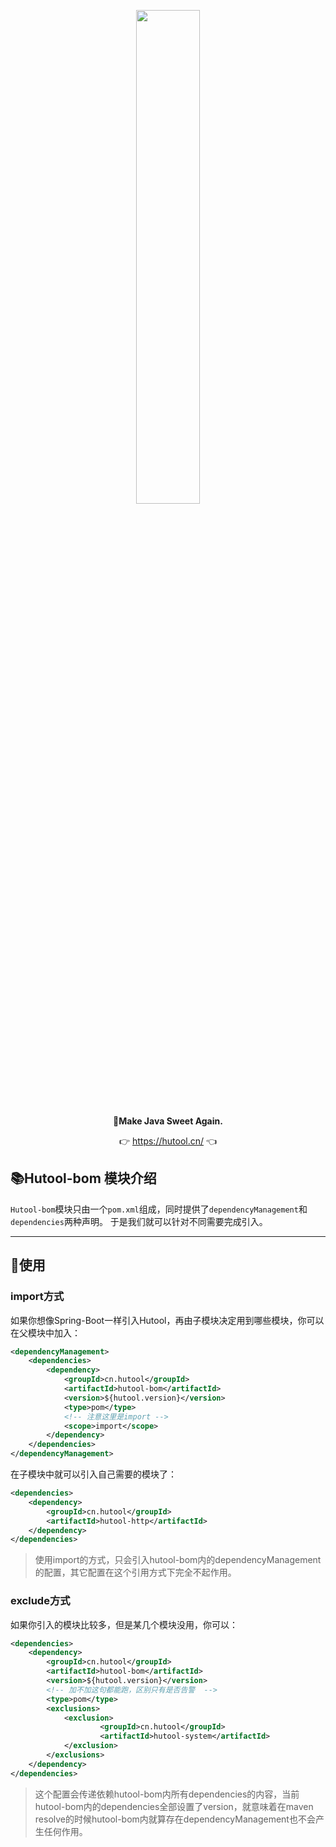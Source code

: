 <p align="center">
	<a href="https://hutool.cn/"><img src="https://plus.hutool.cn/images/hutool.svg" width="45%"></a>
</p>
<p align="center">
	<strong>🍬Make Java Sweet Again.</strong>
</p>
<p align="center">
	👉 <a href="https://hutool.cn">https://hutool.cn/</a> 👈
</p>

## 📚Hutool-bom 模块介绍

`Hutool-bom`模块只由一个`pom.xml`组成，同时提供了`dependencyManagement`和`dependencies`两种声明。
于是我们就可以针对不同需要完成引入。

-------------------------------------------------------------------------------

## 🍒使用

### import方式

如果你想像Spring-Boot一样引入Hutool，再由子模块决定用到哪些模块，你可以在父模块中加入：

```xml
<dependencyManagement>
    <dependencies>
        <dependency>
            <groupId>cn.hutool</groupId>
            <artifactId>hutool-bom</artifactId>
            <version>${hutool.version}</version>
            <type>pom</type>
            <!-- 注意这里是import -->
            <scope>import</scope>
        </dependency>
    </dependencies>
</dependencyManagement>
```

在子模块中就可以引入自己需要的模块了：

```xml
<dependencies>
    <dependency>
        <groupId>cn.hutool</groupId>
        <artifactId>hutool-http</artifactId>
    </dependency>
</dependencies>
```

> 使用import的方式，只会引入hutool-bom内的dependencyManagement的配置，其它配置在这个引用方式下完全不起作用。

### exclude方式

如果你引入的模块比较多，但是某几个模块没用，你可以：

```xml
<dependencies>
    <dependency>
        <groupId>cn.hutool</groupId>
        <artifactId>hutool-bom</artifactId>
        <version>${hutool.version}</version>
        <!-- 加不加这句都能跑，区别只有是否告警  -->
        <type>pom</type>
        <exclusions>
            <exclusion>
                    <groupId>cn.hutool</groupId>
                    <artifactId>hutool-system</artifactId>
            </exclusion>
        </exclusions>
    </dependency>
</dependencies>
```

> 这个配置会传递依赖hutool-bom内所有dependencies的内容，当前hutool-bom内的dependencies全部设置了version，就意味着在maven resolve的时候hutool-bom内就算存在dependencyManagement也不会产生任何作用。
